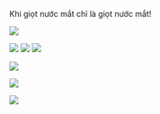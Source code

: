 Khi giọt nước mắt chỉ là giọt nước mắt!

![](https://img.shields.io/badge/Docker-000?style=for-the-badge&logo=docker)

![](https://img.shields.io/badge/HTML-000?style=for-the-badge&logo=html5)
![](https://img.shields.io/badge/CSS-000?style=for-the-badge&logo=css3)
![](https://img.shields.io/badge/Javascript-000?style=for-the-badge&logo=javascript)

![](https://img.shields.io/badge/Termux-000?style=for-the-badge&logo=android)

![](https://img.shields.io/badge/Neovim-57A143?style=for-the-badge&logo=neovim&logoColor=fff)

![](https://img.shields.io/badge/WordPress-%2321759B.svg?style=for-the-badge&logo=wordpress&logoColor=white)

